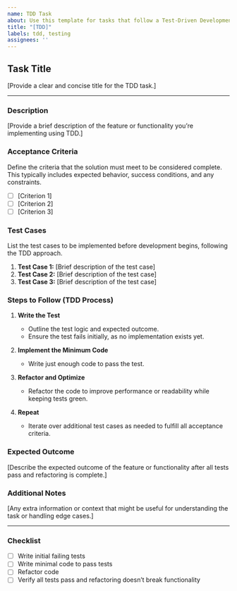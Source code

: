 ```yaml
---
name: TDD Task
about: Use this template for tasks that follow a Test-Driven Development (TDD) approach
title: "[TDD]"
labels: tdd, testing
assignees: ''
---
```


## Task Title
[Provide a clear and concise title for the TDD task.]

---

### Description
[Provide a brief description of the feature or functionality you’re implementing using TDD.]

### Acceptance Criteria
Define the criteria that the solution must meet to be considered complete. This typically includes expected behavior, success conditions, and any constraints.

- [ ] [Criterion 1]
- [ ] [Criterion 2]
- [ ] [Criterion 3]

### Test Cases
List the test cases to be implemented before development begins, following the TDD approach.

1. **Test Case 1:** [Brief description of the test case]
2. **Test Case 2:** [Brief description of the test case]
3. **Test Case 3:** [Brief description of the test case]

### Steps to Follow (TDD Process)
1. **Write the Test**  
   - Outline the test logic and expected outcome.
   - Ensure the test fails initially, as no implementation exists yet.
  
2. **Implement the Minimum Code**  
   - Write just enough code to pass the test.
  
3. **Refactor and Optimize**  
   - Refactor the code to improve performance or readability while keeping tests green.

4. **Repeat**  
   - Iterate over additional test cases as needed to fulfill all acceptance criteria.

### Expected Outcome
[Describe the expected outcome of the feature or functionality after all tests pass and refactoring is complete.]

### Additional Notes
[Any extra information or context that might be useful for understanding the task or handling edge cases.]

---

### Checklist
- [ ] Write initial failing tests
- [ ] Write minimal code to pass tests
- [ ] Refactor code
- [ ] Verify all tests pass and refactoring doesn’t break functionality

